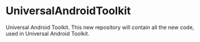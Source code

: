 UniversalAndroidToolkit
=======================

Universal Android Toolkit. This new repository will contain all the new code, used in Universal Android Toolkit.

